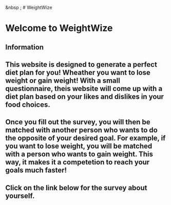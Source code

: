 &nbsp ; # WeightWize
# Welcome to WeightWize 

## Information 
## This website is designed to generate a perfect diet plan for you! Wheather you want to lose weight or gain weight! With a small questionnaire, theis website will come up with a diet plan based on your likes and dislikes in your food choices. 
## Once you fill out the survey, you will then be matched with another person who wants to do the opposite of your desired goal. For example, if you want to lose weight, you will be matched with a person who wants to gain weight. This way, it makes it a competetion to reach your goals much faster! 

## Click on the link below for the survey about yourself. 


